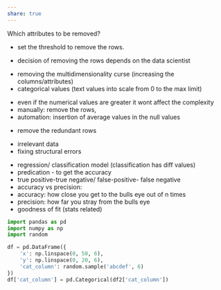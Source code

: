 ```yaml
---
share: true  
--- 
```


Which attributes to be removed?
- set the threshold to remove the rows.
+ decision of removing the rows depends on the data scientist
- removing the multidimensionality curse (increasing the columns/attributes)
-  categorical values (text values into scale from 0 to the max limit)
+ even if the numerical values are greater it wont affect the complexity
+  manually: remove the rows, 
+  automation: insertion of average values in the null values
-  remove the redundant rows
+   irrelevant data
+   fixing structural errors
-   regression/ classification model (classification has diff values)
-   predication - to get the accuracy
-   true positive-true negative/ false-positive- false negative
-   accuracy vs precision:
-   accuracy: how close you get to the bulls eye out of n times
-   precision: how far you stray from the bulls eye 
-   goodness of fit (stats related)

```python
import pandas as pd
import numpy as np
import random

df = pd.DataFrame({
    'x': np.linspace(0, 50, 6),
    'y': np.linspace(0, 20, 6),
    'cat_column': random.sample('abcdef', 6)
})
df['cat_column'] = pd.Categorical(df2['cat_column'])
```


